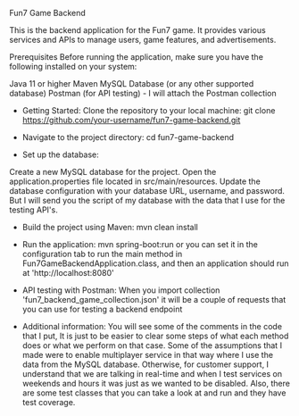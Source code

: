 Fun7 Game Backend

This is the backend application for the Fun7 game. It provides various services and APIs to manage users, game features, and advertisements.

Prerequisites
Before running the application, make sure you have the following installed on your system:

Java 11 or higher
Maven
MySQL Database (or any other supported database)
Postman (for API testing) - I will attach the Postman collection

- Getting Started:
    Clone the repository to your local machine: git clone https://github.com/your-username/fun7-game-backend.git

- Navigate to the project directory:
      cd fun7-game-backend

- Set up the database:

Create a new MySQL database for the project.
Open the application.properties file located in src/main/resources.
Update the database configuration with your database URL, username, and password.
But I will send you the script of my database with the data that I use for the testing API's.

- Build the project using Maven:
    mvn clean install

- Run the application:
    mvn spring-boot:run
    or you can set it in the configuration tab to run the main method in Fun7GameBackendApplication.class, and then an application should run at 'http://localhost:8080'

- API testing with Postman: 
    When you import collection 'fun7_backend_game_collection.json' it will be a couple of requests that you can use for testing a backend endpoint

- Additional information:
    You will see some of the comments in the code that I put, It is just to be easier to clear some steps of what each method does or what we perform on that case.
    Some of the assumptions that I made were to enable multiplayer service in that way where I use the data from the MySQL database.
    Otherwise, for customer support, I understand that we are talking in real-time and when I test services on weekends and hours it was just as we wanted to be disabled.
    Also, there are some test classes that you can take a look at and run and they have test coverage.
  
